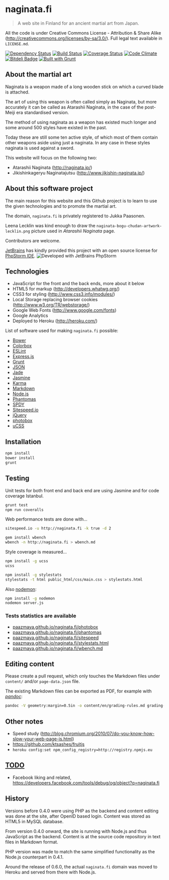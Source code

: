 # naginata.fi

> A web site in Finland for an ancient martial art from Japan.

All the code is under Creative Commons License - Attribution & Share Alike (http://creativecommons.org/licenses/by-sa/3.0/).
Full legal text available in `LICENSE.md`.

[![Dependency Status](https://gemnasium.com/paazmaya/naginata.fi.png)](https://gemnasium.com/paazmaya/naginata.fi)
[![Build Status](https://travis-ci.org/paazmaya/naginata.fi.png)](https://travis-ci.org/paazmaya/naginata.fi)
[![Coverage Status](https://coveralls.io/repos/paazmaya/naginata.fi/badge.png)](https://coveralls.io/r/paazmaya/naginata.fi)
[![Code Climate](https://codeclimate.com/github/paazmaya/naginata.fi.png)](https://codeclimate.com/github/paazmaya/naginata.fi)
[![Bitdeli Badge](https://d2weczhvl823v0.cloudfront.net/paazmaya/naginata.fi/trend.png)](https://bitdeli.com/free "Bitdeli Badge")
[![Built with Grunt](https://cdn.gruntjs.com/builtwith.png)](http://gruntjs.com/)

## About the martial art

Naginata is a weapon made of a long wooden stick on which a curved blade is attached.

The art of using this weapon is often called simply as Naginata, but more accurately
it can be called as Atarashii Naginata, in the case of the post-Meiji era standardised
version.

The method of using naginata as a weapon has existed much longer and some around 500 styles
have existed in the past.

Today these are still some ten active style, of which most of them contain other weapons
aside using just a naginata. In any case in these styles naginata is used against a sword.

This website will focus on the following two:

 * Atarashii Naginata (http://naginata.jp/)
 * Jikishinkageryu Naginatajutsu (http://www.jikishin-naginata.jp/)

## About this software project

The main reason for this website and this Github project is to learn to use the given
technologies and to promote the martial art.

The domain, `naginata.fi` is privately registered to Jukka Paasonen.

Leena Lecklin was kind enough to draw the `naginata-bogu-chudan-artwork-lecklin.png` picture used in
_Atarashii Naginata_ page.

Contributors are welcome.

[JetBrains](http://www.jetbrains.com/) has kindly provided this project with an open source license for
[PhpStorm IDE](http://www.jetbrains.com/phpstorm/).
![Developed with JetBrains PhpStorm](http://www.jetbrains.com/phpstorm/documentation/phpstorm_banners/phpstorm1/phpstorm125x37_white.gif)

## Technologies

 * JavaScript for the front and the back ends, more about it below
 * HTML5 for markup (http://developers.whatwg.org/)
 * CSS3 for styling (http://www.css3.info/modules/)
 * Local Storage replacing browser cookies (http://www.w3.org/TR/webstorage/)
 * Google Web Fonts (http://www.google.com/fonts)
 * Google Analytics
 * Deployed to Heroku (http://heroku.com/)

List of software used for making `naginata.fi` possible:

 * [Bower](http://bower.io/ "Bower is a package manager for the web")
 * [Colorbox](http://jacklmoore.com/colorbox/ "A lightweight customizable lightbox plugin for jQuery")
 * [ESLint](http://eslint.org/ "The pluggable linting utility for JavaScript")
 * [Express.js](http://expressjs.com/ "web application framework for node")
 * [Grunt](http://gruntjs.com/ "The JavaScript Task Runner")
 * [JSON](http://www.json.org/ "JSON (JavaScript Object Notation) is a lightweight data-interchange format")
 * [Jade](http://jade-lang.com/ "node templating language")
 * [Jasmine](http://pivotal.github.io/jasmine/ "Jasmine is a behavior-driven development framework for testing JavaScript code")
 * [Karma](http://karma-runner.github.io "Spectacular Test Runner for JavaScript")
 * [Markdown](http://daringfireball.net/projects/markdown/ "Markdown is a text-to-HTML conversion tool for web writers")
 * [Node.js](http://nodejs.org "Node.js is a platform built on Chrome's JavaScript runtime for easily building fast, scalable network applications")
 * [Phantomas](http://macbre.github.io/phantomas/ "PhantomJS-based web performance metrics collector and monitoring tool")
 * [SPDY](https://github.com/indutny/node-spdy "SPDY Server for node.js")
 * [Sitespeed.io](http://sitespeed.io "Analyze your website speed and performance")
 * [jQuery](http://jquery.com/ "New wave JavaScript")
 * [photobox](https://github.com/stefanjudis/photobox "Module to create screenshots of your site and check if the layout has changed")
 * [uCSS](https://github.com/operasoftware/ucss "uCSS is made for crawling (large) websites to find unused CSS selectors")


## Installation

```sh
npm install
bower install
grunt
```

## Testing

Unit tests for both front end and back end are using Jasmine and for code coverage Istanbul.

```sh
grunt test
npm run coveralls
```

Web performance tests are done with...

```sh
sitespeed.io -u http://naginata.fi -k true -d 2

gem install wbench
wbench -n http://naginata.fi > wbench.md
```

Style coverage is measured...

```sh
npm install -g ucss
ucss

npm install -g stylestats
stylestats -t html public_html/css/main.css > stylestats.html
```

Also [nodemon](https://github.com/remy/nodemon/ "Monitor for any changes in your node.js application and automatically restart the server"):

```sh
npm install -g nodemon
nodemon server.js
```

### Tests statistics are available

* [paazmaya.github.io/naginata.fi/photobox](http://paazmaya.github.io/naginata.fi/photobox)
* [paazmaya.github.io/naginata.fi/phantomas](http://paazmaya.github.io/naginata.fi/phantomas)
* [paazmaya.github.io/naginata.fi/sitespeed](http://paazmaya.github.io/naginata.fi/sitespeed)
* [paazmaya.github.io/naginata.fi/stylestats.html](http://paazmaya.github.io/naginata.fi/stylestats.html)
* [paazmaya.github.io/naginata.fi/wbench.md](http://paazmaya.github.io/naginata.fi/wbench.md)

## Editing content

Please create a pull request, which only touches the Markdown files under `content/` and/or `page-data.json` file.

The existing Markdown files can be exported as PDF, for example with [_pandoc_](http://johnmacfarlane.net/pandoc/):

```sh
pandoc -V geometry:margin=0.5in -o content/en/grading-rules.md grading-rules-english.pdf
```

## Other notes

 * Speed study (http://blog.chromium.org/2010/07/do-you-know-how-slow-your-web-page-is.html)
 * https://github.com/ktsashes/fruitjs
 * `heroku config:set npm_config_registry=http://registry.npmjs.eu`

## [TODO](https://github.com/paazmaya/naginata.fi/issues "issues")

 * Facebook liking and related, https://developers.facebook.com/tools/debug/og/object?q=naginata.fi

## History

Versions before 0.4.0 were using PHP as the backend and content editing was done at the site, after
OpenID based login. Content was stored as HTML5 in MySQL database.

From version 0.4.0 onward, the site is running with Node.js and thus JavaScript as the backend.
Content is at the source code repository in text files in Markdown format.

PHP version was made to match the same simplified functionality as the Node.js counterpart in 0.4.1.

Around the release of 0.6.0, the actual `naginata.fi` domain was moved to Heroku and served from there with Node.js.
